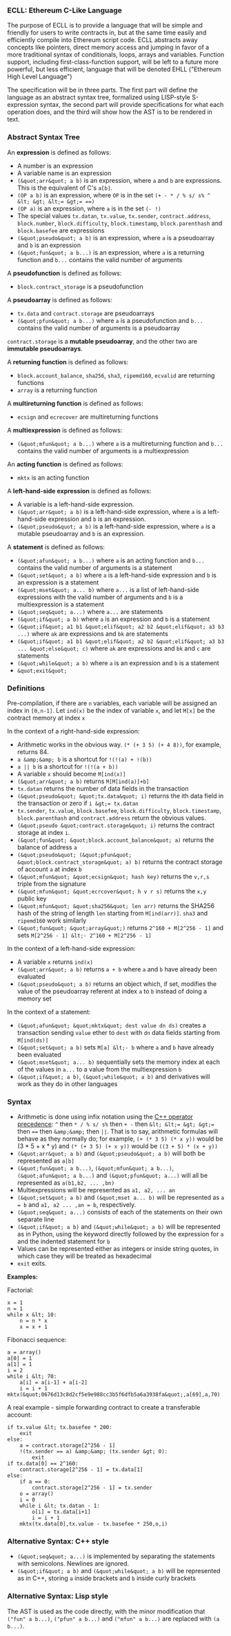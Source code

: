 ### ECLL: Ethereum C-Like Language

The purpose of ECLL is to provide a language that will be simple and friendly for users to write contracts in, but at the same time easily and efficiently compile into Ethereum script code. ECLL abstracts away concepts like pointers, direct memory access and jumping in favor of a more traditional syntax of conditionals, loops, arrays and variables. Function support, including first-class-function support, will be left to a future more powerful, but less efficient, language that will be denoted EHLL (&quot;Ethereum High Level Language&quot;)

The specification will be in three parts. The first part will define the language as an abstract syntax tree, formalized using LISP-style S-expression syntax, the second part will provide specifications for what each operation does, and the third will show how the AST is to be rendered in text.

### Abstract Syntax Tree

An **expression** is defined as follows:

* A number is an expression
* A variable name is an expression
* `(&quot;arr&quot; a b)` is an expression, where `a` and `b` are expressions. This is the equivalent of C's `a[b]`.
* `(OP a b)` is an expression, where `OP` is in the set `(+ - * / % s/ s% ^ &lt; &gt; &lt;= &gt;= ==)`
* `(OP a)` is an expression, where `a` is in the set `(- !)`
* The special values `tx.datan`, `tx.value`, `tx.sender`, `contract.address`, `block.number`, `block.difficulty`, `block.timestamp`, `block.parenthash` and `block.basefee` are expressions
* `(&quot;pseudo&quot; a b)` is an expression, where `a` is a pseudoarray and `b` is an expression
* `(&quot;fun&quot; a b...)` is an expression, where `a` is a returning function and `b...` contains the valid number of arguments

A **pseudofunction** is defined as follows:

* `block.contract_storage` is a pseudofunction

A **pseudoarray** is defined as follows:

* `tx.data` and `contract.storage` are pseudoarrays
* `(&quot;pfun&quot; a b...)` where `a` is a pseudofunction and `b...` contains the valid number of arguments is a pseudoarray

`contract.storage` is a **mutable pseudoarray**, and the other two are **immutable pseudoarrays**.

A **returning function** is defined as follows:

* `block.account_balance`, `sha256`, `sha3`, `ripemd160`, `ecvalid` are returning functions
* `array` is a returning function

A **multireturning function** is defined as follows:

* `ecsign` and `ecrecover` are multireturning functions

A **multiexpression** is defined as follows:

* `(&quot;mfun&quot; a b...)` where `a` is a multireturning function and `b...` contains the valid number of arguments is a multiexpression

An **acting function** is defined as follows:

* `mktx` is an acting function

A **left-hand-side expression** is defined as follows:

* A variable is a left-hand-side expression.
* `(&quot;arr&quot; a b)` is a left-hand-side expression, where `a` is a left-hand-side expression and `b` is an expression.
* `(&quot;pseudo&quot; a b)` is a left-hand-side expression, where `a` is a mutable pseudoarray and `b` is an expression.

A **statement** is defined as follows:

* `(&quot;afun&quot; a b...)` where `a` is an acting function and `b...` contains the valid number of arguments is a statement
* `(&quot;set&quot; a b)` where `a` is a left-hand-side expression and `b` is an expression is a statement
* `(&quot;mset&quot; a... b)` where `a...` is a list of left-hand-side expressions with the valid number of arguments and `b` is a multiexpression is a statement
* `(&quot;seq&quot; a...)` where `a...` are statements
* `(&quot;if&quot; a b)` where `a` is an expression and `b` is a statement
* `(&quot;if&quot; a1 b1 &quot;elif&quot; a2 b2 &quot;elif&quot; a3 b3 ...)` where `ak` are expressions and `bk` are statements
* `(&quot;if&quot; a1 b1 &quot;elif&quot; a2 b2 &quot;elif&quot; a3 b3 ... &quot;else&quot; c)` where `ak` are expressions and `bk` and `c` are statements
* `(&quot;while&quot; a b)` where `a` is an expression and `b` is a statement
* `&quot;exit&quot;`

### Definitions

Pre-compilation, if there are `n` variables, each variable will be assigned an index in `[0,n-1]`. Let `ind(x)` be the index of variable `x`, and let `M[x]` be the contract memory at index `x`

In the context of a right-hand-side expression:

* Arithmetic works in the obvious way. `(* (+ 3 5) (+ 4 8))`, for example, returns 84.
* `a &amp;&amp; b` is a shortcut for `!(!(a) + !(b))`
* `a || b` is a shortcut for `!(!(a + b))`
* A variable `x` should become `M[ind(x)]`
* `(&quot;arr&quot; a b)` returns `M[M[ind(a)]+b]`
* `tx.datan` returns the number of data fields in the transaction
* `(&quot;pseudo&quot; &quot;tx.data&quot; i)` returns the ith data field in the transaction or zero if `i &gt;= tx.datan`
* `tx.sender`, `tx.value`, `block.basefee`, `block.difficulty`, `block.timestamp`, `block.parenthash` and `contract.address` return the obvious values.
* `(&quot;pseudo &quot;contract.storage&quot; i)` returns the contract storage at index `i`.
* `(&quot;fun&quot; &quot;block.account_balance&quot; a)` returns the balance of address `a`
* `(&quot;pseudo&quot; (&quot;pfun&quot; &quot;block.contract_storage&quot; a) b)` returns the contract storage of account `a` at index `b`
* `(&quot;mfun&quot; &quot;ecsign&quot; hash key)` returns the `v,r,s` triple from the signature
* `(&quot;mfun&quot; &quot;ecrcover&quot; h v r s)` returns the `x,y` public key
* `(&quot;mfun&quot; &quot;sha256&quot; len arr)` returns the SHA256 hash of the string of length `len` starting from `M[ind(arr)]`. `sha3` and `ripemd160` work similarly
* `(&quot;fun&quot; &quot;array&quot;)` returns `2^160 + M[2^256 - 1]` and sets `M[2^256 - 1] &lt;- 2^160 + M[2^256 - 1]`

In the context of a left-hand-side expression:

* A variable `x` returns `ind(x)`
* `(&quot;arr&quot; a b)` returns `a + b` where `a` and `b` have already been evaluated
* `(&quot;pseudo&quot; a b)` returns an object which, if set, modifies the value of the pseudoarray referent at index `a` to `b` instead of doing a memory set

In the context of a statement:

* `(&quot;afun&quot; &quot;mktx&quot; dest value dn ds)` creates a transaction sending `value` ether to `dest` with `dn` data fields starting from `M[ind(ds)]`
* `(&quot;set&quot; a b)` sets `M[a] &lt;- b` where `a` and `b` have already been evaluated
* `(&quot;mset&quot; a... b)` sequentially sets the memory index at each of the values in `a...` to a value from the multiexpression `b`
* `(&quot;if&quot; a b)`, `(&quot;while&quot; a b)` and derivatives will work as they do in other languages

### Syntax

* Arithmetic is done using infix notation using the [C++ operator precedence](http://en.wikipedia.org/wiki/Operators_in_C_and_C%2B%2B#Operator_precedence ): `^` then `* / % s/ s%` then `+ -` then `&lt; &lt;= &gt; &gt;=` then `==` then `&amp;&amp;` then `||`. That is to say, arithmetic formulas will behave as they normally do; for example, `(+ (* 3 5) (* x y))` would be (3 * 5 + x * y) and `(* (+ 3 5) (+ x y))` would be `((3 + 5) * (x + y))`
* `(&quot;arr&quot; a b)` and `(&quot;pseudo&quot; a b)` will both be represented as `a[b]`
* `(&quot;fun&quot; a b...)`, `(&quot;mfun&quot; a b...)`, `(&quot;afun&quot; a b...)` and `(&quot;pfun&quot; a...)` will all be represented as `a(b1,b2, ... ,bn)`
* Multiexpressions will be represented as `a1, a2, ... an`
* `(&quot;set&quot; a b)` and `(&quot;mset a... b)` will be represented as `a = b` and `a1, a2 ... ,an = b`, respectively.
* `(&quot;seq&quot; a...)` consists of each of the statements on their own separate line
* `(&quot;if&quot; a b)` and `(&quot;while&quot; a b)` will be represented as in Python, using the keyword directly followed by the expression for `a` and the indented statement for `b`
* Values can be represented either as integers or inside string quotes, in which case they will be treated as hexadecimal
* `exit` exits.

**Examples:**

Factorial:

    x = 1
    n = 1
    while x &lt; 10:
        n = n * x
        x = x + 1

Fibonacci sequence:

    a = array()
    a[0] = 1
    a[1] = 1
    i = 2
    while i &lt; 70:
        a[i] = a[i-1] + a[i-2]
        i = i + 1
    mktx(&quot;0676d13c8d2cf5e9e988cc3b5f6dfb5a6a3938fa&quot;,a[69],a,70)

A real example - simple forwarding contract to create a transferable account:

    if tx.value &lt; tx.basefee * 200:
        exit
    else:
        a = contract.storage[2^256 - 1]
        !(tx.sender == a) &amp;&amp; (tx.sender &gt; 0):
            exit
    if tx.data[0] == 2^160:
        contract.storage[2^256 - 1] = tx.data[1]
    else:
        if a == 0:
            contract.storage[2^256 - 1] = tx.sender
        o = array()
        i = 0
        while i &lt; tx.datan - 1:
            o[i] = tx.data[i+1]
            i = i + 1
        mktx(tx.data[0],tx.value - tx.basefee * 250,o,i)

### Alternative Syntax: C++ style

* `(&quot;seq&quot; a...)` is implemented by separating the statements with semicolons. Newlines are ignored.
* `(&quot;if&quot; a b)` and `(&quot;while&quot; a b)` will be represented as in C++, storing `a` inside brackets and `b` inside curly brackets

### Alternative Syntax: Lisp style

The AST is used as the code directly, with the minor modification that `("fun" a b...)`, `("pfun" a b...)` and `("mfun" a b...)` are replaced with `(a b...)`.